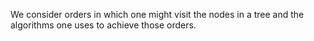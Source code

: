 We consider orders in which one might visit the nodes in a tree and the
algorithms one uses to achieve those orders.
